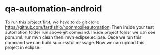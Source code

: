 # qa-automation-android
To run this project first, we have to do git clone https://github.com/fastfishio/noonmobileautomation.
Then inside your test automation folder run above git command.
Inside project folder we can see pom.xml.
run mvn clean then.
mvn eclipse:eclipse. Once we run this command we can build successful message.
Now we can upload this project in eclipse.
